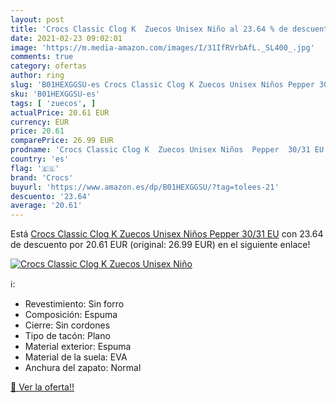 ```yaml
---
layout: post
title: 'Crocs Classic Clog K  Zuecos Unisex Niño al 23.64 % de descuento'
date: 2021-02-23 09:02:01
image: 'https://m.media-amazon.com/images/I/31IfRVrbAfL._SL400_.jpg'
comments: true
category: ofertas
author: ring
slug: 'B01HEXGGSU-es Crocs Classic Clog K Zuecos Unisex Niños Pepper 30/31 EU'
sku: 'B01HEXGGSU-es'
tags: [ 'zuecos', ]
actualPrice: 20.61 EUR
currency: EUR
price: 20.61
comparePrice: 26.99 EUR
prodname: 'Crocs Classic Clog K  Zuecos Unisex Niños  Pepper  30/31 EU'
country: 'es'
flag: '🇪🇸'
brand: 'Crocs'
buyurl: 'https://www.amazon.es/dp/B01HEXGGSU/?tag=tolees-21'
descuento: '23.64'
average: '20.61'
---
```


Está [Crocs Classic Clog K  Zuecos Unisex Niños  Pepper  30/31 EU](https://www.amazon.es/dp/B01HEXGGSU/?tag=tolees-21) con 23.64 de descuento por 20.61 EUR (original: 26.99 EUR) en el siguiente enlace!

[![Crocs Classic Clog K  Zuecos Unisex Niño](https://m.media-amazon.com/images/I/31IfRVrbAfL._SL400_.jpg)](https://www.amazon.es/dp/B01HEXGGSU/?tag=tolees-21)

ℹ️:

- Revestimiento: Sin forro
- Composición: Espuma
- Cierre: Sin cordones
- Tipo de tacón: Plano
- Material exterior: Espuma
- Material de la suela: EVA
- Anchura del zapato: Normal

[🛒 Ver la oferta!!](https://www.amazon.es/dp/B01HEXGGSU/?tag=tolees-21)
